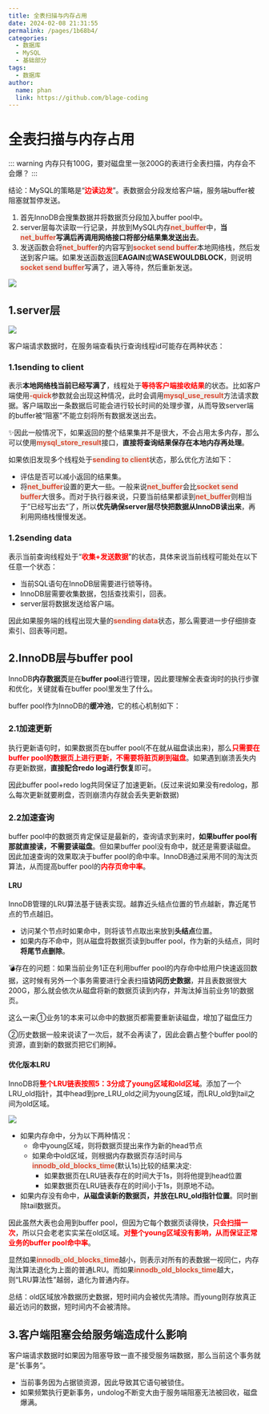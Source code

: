 ```yaml
---
title: 全表扫描与内存占用
date: 2024-02-08 21:31:55
permalink: /pages/1b68b4/
categories:
  - 数据库
  - MySQL
  - 基础部分
tags:
  - 数据库
author: 
  name: phan
  link: https://github.com/blage-coding
---
```

# 全表扫描与内存占用

::: warning
内存只有100G，要对磁盘里一张200G的表进行全表扫描，内存会不会爆？
:::

结论：MySQL的策略是“<font color="red">**边读边发**</font>”。表数据会分段发给客户端，服务端buffer被阻塞就暂停发送。

1. 首先InnoDB会搜集数据并将数据页分段加入buffer pool中。
2. server层每次读取一行记录，并放到MySQL内存<font style="background: rgb(240, 240, 236)" color="#d94a33">**net_buffer**</font>中，**当<font style="background: rgb(240, 240, 236)" color="#d94a33">net_buffer</font>写满后再调用网络接口将部分结果集发送出去**。
3. 发送函数会将<font style="background: rgb(240, 240, 236)" color="#d94a33">**net_buffer**</font>的内容写到<font style="background: rgb(240, 240, 236)" color="#d94a33">**socket send buffer**</font>本地网络栈，然后发送到客户端。如果发送函数返回**EAGAIN**或**WASEWOULDBLOCK**，则说明<font style="background: rgb(240, 240, 236)" color="#d94a33">**socket send buffer**</font>写满了，进入等待，然后重新发送。

![](https://jsd.cdn.zzko.cn/gh/blage-coding/picx-images-hosting@master/20230709/image.3jt52ub8ske0.webp)

## 1.server层

![](https://jsd.cdn.zzko.cn/gh/blage-coding/picx-images-hosting@master/20230709/image.2a2x64m8j42s.webp)

客户端请求数据时，在服务端查看执行查询线程id可能存在两种状态：

### 1.1sending to client

表示**本地网络栈当前已经写满了**，线程处于<font color="red">**等待客户端接收结果**</font>的状态。比如客户端使用<font style="background: rgb(240, 240, 236)" color="#d94a33">**-quick**</font>参数就会出现这种情况，此时会调用<font style="background: rgb(240, 240, 236)" color="#d94a33">**mysql_use_result**</font>方法请求数据。客户端取出一条数据后可能会进行较长时间的处理步骤，从而导致server端的buffer被“阻塞”不能立刻将所有数据发送出去。

✨因此一般情况下，如果返回的整个结果集并不是很大，不会占用太多内存，那么可以使用<font style="background: rgb(240, 240, 236)" color="#d94a33">**mysql_store_result**</font>接口，**直接将查询结果保存在本地内存再处理**。

如果依旧发现多个线程处于<font style="background: rgb(240, 240, 236)" color="#d94a33">**sending to client**</font>状态，那么优化方法如下：

- 评估是否可以减小返回的结果集。
- 将<font style="background: rgb(240, 240, 236)" color="#d94a33">**net_buffer**</font>设置的更大一些。一般来说<font style="background: rgb(240, 240, 236)" color="#d94a33">**net_buffer**</font>会比<font style="background: rgb(240, 240, 236)" color="#d94a33">**socket send buffer**</font>大很多。而对于执行器来说，只要当前结果都读到<font style="background: rgb(240, 240, 236)" color="#d94a33">**net_buffer**</font>则相当于”已经写出去“了，所以**优先确保server层尽快把数据从InnoDB读出来**，再利用网络栈慢慢发送。

### 1.2sending data

表示当前查询线程处于“<font color="red">**收集+发送数据**</font>”的状态，具体来说当前线程可能处在以下任意一个状态：

- 当前SQL语句在InnoDB层需要进行锁等待。
- InnoDB层需要收集数据，包括查找索引，回表。
- server层将数据发送给客户端。

因此如果服务端的线程出现大量的<font style="background: rgb(240, 240, 236)" color="#d94a33">**sending data**</font>状态，那么需要进一步仔细排查索引、回表等问题。

## 2.InnoDB层与buffer pool

InnoDB**内存数据页**是在**buffer pool**进行管理，因此要理解全表查询时的执行步骤和优化，关键就看在buffer pool里发生了什么。

buffer pool作为InnoDB的**缓冲池**，它的核心机制如下：

### 2.1加速更新

执行更新语句时，如果数据页在buffer pool(不在就从磁盘读出来)，那么<font color="red">**只需要在buffer pool的数据页上进行更新，不需要将脏页刷到磁盘**</font>。如果遇到崩溃丢失内存更新数据，**直接配合redo log进行恢复**即可。

因此buffer pool+redo log共同保证了加速更新。(反过来说如果没有redolog，那么每次更新就要刷盘，否则崩溃内存就会丢失更新数据)

### 2.2加速查询

buffer pool中的数据页肯定保证是最新的，查询请求到来时，**如果buffer pool有那就直接读，不需要读磁盘**。但如果buffer pool没有命中，就还是需要读磁盘。因此加速查询的效果取决于buffer pool的命中率。InnoDB通过采用不同的淘汰页算法，从而提高buffer pool的<font color="red">**内存页命中率**</font>。

#### LRU

InnoDB管理的LRU算法基于链表实现。越靠近头结点位置的节点越新，靠近尾节点的节点越旧。

- 访问某个节点时如果命中，则将该节点取出来放到**头结点**位置。
- 如果内存不命中，则从磁盘将数据页读到buffer pool，作为新的头结点，同时**将尾节点删除**。

💣存在的问题：如果当前业务1正在利用buffer pool的内存命中给用户快速返回数据，这时候有另外一个事务需要进行全表扫描**访问历史数据**，并且表数据很大200G，那么就会依次从磁盘将新的数据页读到内存，并淘汰掉当前业务1的数据页。

这么一来①业务1的本来可以命中的数据页都需要重新读磁盘，增加了磁盘压力

②历史数据一般来说读了一次后，就不会再读了，因此会霸占整个buffer pool的资源，直到新的数据页把它们刷掉。

#### 优化版本LRU

InnoDB将<font color="red">**整个LRU链表按照5：3分成了young区域和old区域**</font>。添加了一个LRU_old指针，其中head到pre_LRU_old之间为young区域，而LRU_old到tail之间为old区域。

![](https://jsd.cdn.zzko.cn/gh/blage-coding/picx-images-hosting@master/20230709/image.30qcrmnmhks0.webp)

- 如果内存命中，分为以下两种情况：
  - 命中young区域，则将数据页提出来作为新的head节点
  - 如果命中old区域，则根据内存数据页存活时间与<font style="background: rgb(240, 240, 236)" color="#d94a33">**innodb_old_blocks_time**</font>(默认1s)比较的结果决定:
    - 如果数据页在LRU链表存在的时间大于1s，则将他提到head位置
    - 如果数据页在LRU链表存在的时间小于1s，则原地不动。
- 如果内存没有命中，**从磁盘读新的数据页，并放在LRU_old指针位置**。同时删除tail数据页。

因此虽然大表也会用到buffer pool，但因为它每个数据页读得快，<font color="red">**只会扫描一次**</font>，所以只会老老实实呆在old区域。<font color="red">**对整个young区域没有影响，从而保证正常业务的buffer pool命中率**</font>。

显然如果<font style="background: rgb(240, 240, 236)" color="#d94a33">**innodb_old_blocks_time**</font>越小，则表示对所有的表数据一视同仁，内存淘汰算法退化为上面的普通LRU。而如果<font style="background: rgb(240, 240, 236)" color="#d94a33">**innodb_old_blocks_time**</font>越大，则“LRU算法性”越弱，退化为普通内存。

总结：old区域放冷数据历史数据，短时间内会被优先清除。而young则存放真正最近访问的数据，短时间内不会被清除。

## 3.客户端阻塞会给服务端造成什么影响

客户端请求数据时如果因为阻塞导致一直不接受服务端数据，那么当前这个事务就是”长事务“。

- 当前事务因为占据锁资源，因此导致其它语句被锁住。
- 如果频繁执行更新事务，undolog不断变大由于服务端阻塞无法被回收，磁盘爆满。